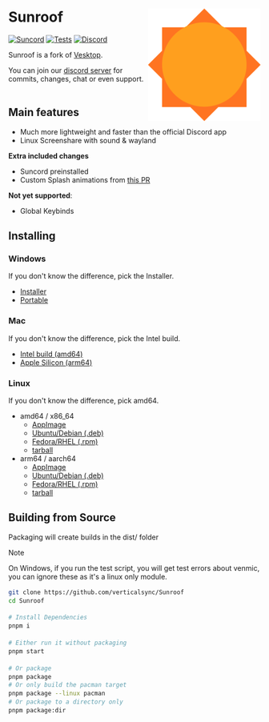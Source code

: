 # Sunroof [<img src="./static/icon.png" width="225" align="right" alt="Sunroof">](https://github.com/verticalsync/Sunroof)

[![Suncord](https://img.shields.io/badge/Suncord-yellow?style=flat)](https://github.com/verticalsync/Suncord)
[![Tests](https://github.com/verticalsync/Sunroof/actions/workflows/test.yml/badge.svg?branch=main)](https://github.com/verticalsync/Sunroof/actions/workflows/test.yml)
[![Discord](https://img.shields.io/discord/1207691698386501634.svg?color=768AD4&label=Discord&logo=discord&logoColor=white)](https://discord.gg/VasF3Ma4Ab)

Sunroof is a fork of [Vesktop](https://github.com/Vencord/Vesktop).

You can join our [discord server](https://discord.gg/VasF3Ma4Ab) for commits, changes, chat or even support.<br></br>

## Main features

-   Much more lightweight and faster than the official Discord app
-   Linux Screenshare with sound & wayland

**Extra included changes**

-   Suncord preinstalled
-   Custom Splash animations from [this PR](https://github.com/Vencord/Vesktop/pull/355)

**Not yet supported**:

-   Global Keybinds

## Installing

### Windows

If you don't know the difference, pick the Installer.

-   [Installer](https://github.com/verticalsync/Sunroof/releases/latest/download/Sunroof-Setup-1.6.0.exe)
-   [Portable](https://github.com/verticalsync/Sunroof/releases/latest/download/Sunroof-1.6.0-win.zip)

### Mac

If you don't know the difference, pick the Intel build.

-   [Intel build (amd64)](https://github.com/verticalsync/Sunroof/releases/latest/download/Sunroof-1.6.0.dmg)
-   [Apple Silicon (arm64)](https://github.com/verticalsync/Sunroof/releases/latest/download/Sunroof-1.6.0-arm64.dmg)

### Linux

If you don't know the difference, pick amd64.

-   amd64 / x86_64
    -   [AppImage](https://github.com/verticalsync/Sunroof/releases/latest/download/Sunroof-1.6.0.AppImage)
    -   [Ubuntu/Debian (.deb)](https://github.com/verticalsync/Sunroof/releases/latest/download/sunroof_1.6.0_amd64.deb)
    -   [Fedora/RHEL (.rpm)](https://github.com/verticalsync/Sunroof/releases/latest/download/sunroof-1.6.0.x86_64.rpm)
    -   [tarball](https://github.com/verticalsync/Sunroof/releases/latest/download/sunroof-1.6.0.tar.gz)
-   arm64 / aarch64
    -   [AppImage](https://github.com/verticalsync/Sunroof/releases/latest/download/Sunroof-1.6.0-arm64.AppImage)
    -   [Ubuntu/Debian (.deb)](https://github.com/verticalsync/Sunroof/releases/latest/download/sunroof_1.6.0_arm64.deb)
    -   [Fedora/RHEL (.rpm)](https://github.com/verticalsync/Sunroof/releases/latest/download/sunroof-1.6.0.aarch64.rpm)
    -   [tarball](https://github.com/verticalsync/Sunroof/releases/latest/download/sunroof-1.6.0-arm64.tar.gz)

## Building from Source

Packaging will create builds in the dist/ folder

> [!NOTE]
> On Windows, if you run the test script, you will get test errors about venmic, you can ignore these as it's a linux only module.

```sh
git clone https://github.com/verticalsync/Sunroof
cd Sunroof

# Install Dependencies
pnpm i

# Either run it without packaging
pnpm start

# Or package
pnpm package
# Or only build the pacman target
pnpm package --linux pacman
# Or package to a directory only
pnpm package:dir
```
